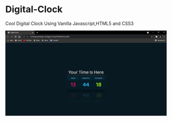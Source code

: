 # Digital-Clock
Cool Digital Clock Using Vanilla Javascript,HTML5 and CSS3





[![MasterHead](https://github.com/anmolg84/Digital-Clock/blob/main/Digital%20Clock.png)](https://www.linkedin.com/in/anmol-gupta-95b354211/)
